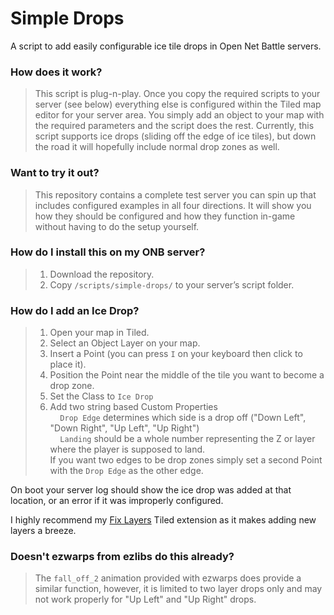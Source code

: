 # Simple Drops
A script to add easily configurable ice tile drops in Open Net Battle servers. 

### How does it work?

> This script is plug-n-play. Once you copy the required scripts to your server (see below) everything else is configured within the Tiled map editor for your server area. You simply add an object to your map with the required parameters and the script does the rest. Currently, this script supports ice drops (sliding off the edge of ice tiles), but down the road it will hopefully include normal drop zones as well. 

### Want to try it out?

> This repository contains a complete test server you can spin up that includes configured examples in all four directions. It will show you how they should be configured and how they function in-game without having to do the setup yourself.

### How do I install this on my ONB server?

> 1. Download the repository.
> 2. Copy `/scripts/simple-drops/` to your server’s script folder.

### How do I add an Ice Drop?
> 1. Open your map in Tiled.
> 2. Select an Object Layer on your map.
> 3. Insert a Point (you can press `I` on your keyboard then click to place it).
> 4. Position the Point near the middle of the tile you want to become a drop zone.
> 5. Set the Class to `Ice Drop`
> 6. Add two string based Custom Properties<br>
> &nbsp; &nbsp; `Drop Edge` determines which side is a drop off ("Down Left", "Down Right", "Up Left", "Up Right")<br>
> &nbsp; &nbsp; `Landing` should be a whole number representing the Z or layer where the player is supposed to land.<br>
> If you want two edges to be drop zones simply set a second Point with the `Drop Edge` as the other edge.

On boot your server log should show the ice drop was added at that location, or an error if it was improperly configured. 

I highly recommend my [Fix Layers](https://github.com/indianajson/fix-layers) Tiled extension as it makes adding new layers a breeze. 

### Doesn't ezwarps from ezlibs do this already?

> The `fall_off_2` animation provided with ezwarps does provide a similar function, however, it is limited to two layer drops only and may not work properly for "Up Left" and "Up Right" drops. 
